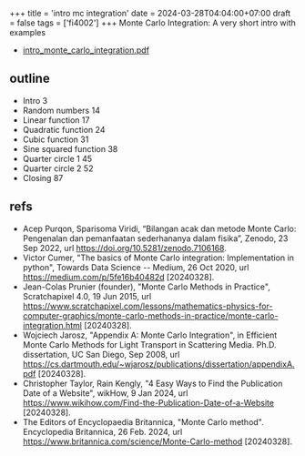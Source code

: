 +++
title = 'intro mc integration'
date = 2024-03-28T04:04:00+07:00
draft = false
tags = ['fi4002']
+++
Monte Carlo Integration: A very short intro with examples
<!--more-->

+ [intro_monte_carlo_integration.pdf](https://osf.io/9ykqu)


## outline
+ Intro 3
+ Random numbers 14
+ Linear function 17
+ Quadratic function 24
+ Cubic function 31
+ Sine squared function 38
+ Quarter circle 1 45
+ Quarter circle 2 52
+ Closing 87


## refs
+ Acep Purqon, Sparisoma Viridi, “Bilangan acak dan metode Monte Carlo: Pengenalan dan pemanfaatan sederhananya dalam fisika”, Zenodo, 23 Sep 2022, url https://doi.org/10.5281/zenodo.7106168.
+ Victor Cumer, "The basics of Monte Carlo integration: Implementation in python", Towards Data Science -- Medium, 26 Oct 2020, url https://medium.com/p/5fe16b40482d [20240328].
+ Jean-Colas Prunier (founder), "Monte Carlo Methods in Practice", Scratchapixel 4.0, 19 Jun 2015, url https://www.scratchapixel.com/lessons/mathematics-physics-for-computer-graphics/monte-carlo-methods-in-practice/monte-carlo-integration.html [20240328]. 
+ Wojciech Jarosz, "Appendix A: Monte Carlo Integration", in Efficient Monte Carlo Methods for Light Transport in Scattering Media. Ph.D. dissertation, UC San Diego, Sep 2008, url https://cs.dartmouth.edu/~wjarosz/publications/dissertation/appendixA.pdf [20240328].
+ Christopher Taylor, Rain Kengly, "4 Easy Ways to Find the Publication Date of a Website", wikHow, 9 Jan 2024, url https://www.wikihow.com/Find-the-Publication-Date-of-a-Website [20240328].
+ The Editors of Encyclopaedia Britannica, "Monte Carlo method". Encyclopedia Britannica, 26 Feb. 2024, url https://www.britannica.com/science/Monte-Carlo-method [20240328].
